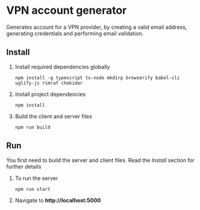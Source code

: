 # VPN account generator
Generates account for a VPN provider, by creating a valid email address, generating credentials and performing email validation.
## Install
1. Install required dependencies globally
    ```
    npm install -g typescript ts-node mkdirp browserify babel-cli uglify-js rimraf chokidar
    ```
2. Install project dependencies
    ```
    npm install
    ```

3. Build the client and server files
    ```
    npm run build
    ```

## Run
 You first need to build the server and client files. Read the *Install* section for further details  
1. To run the server  
    ```
    npm run start
    ```  
2. Navigate to **http://localhost:5000**
